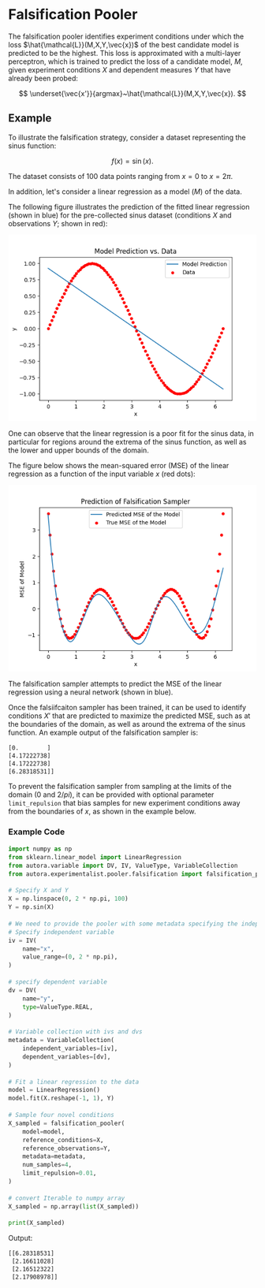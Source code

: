 # Falsification Pooler

The falsification pooler identifies experiment conditions under 
which the loss $\hat{\mathcal{L}}(M,X,Y,\vec{x})$ of the best 
candidate model is predicted to be the highest. This loss is 
approximated with a multi-layer perceptron, which is trained to 
predict the loss of a candidate model, $M$, given experiment 
conditions $X$  and dependent measures $Y$ that have already been probed:

$$
\underset{\vec{x'}}{argmax}~\hat{\mathcal{L}}(M,X,Y,\vec{x}).
$$


## Example

To illustrate the falsification strategy, consider a dataset representing the sinus function:

$$
f(x) = \sin(x).
$$

The dataset consists of 100 data points ranging from $x=0$ to $x=2\pi$.

In addition, let's consider a linear regression as a model ($M$) of the data. 

The following figure illustrates the prediction of the fitted linear regression
(shown in blue) for the pre-collected sinus dataset (conditions $X$ and observations $Y$; shown in red):

![Linear Regression vs. Sinus Data](pooler-model-vs-data.png)

One can observe that the linear regression is a poor fit for the sinus data, in particular for regions around the 
extrema of the sinus function, as well as the lower and upper bounds of the domain.

The figure below shows the mean-squared error (MSE) of the linear regression 
as a function of the input variable $x$ (red dots):

![MSE of Linear Regression](pooler-mse.png)

The falsification sampler attempts to predict the MSE of the linear regression using a neural network (shown in blue).

Once the falsiifcaiton sampler has been trained, it can be used to identify conditions $X'$ 
that are predicted to maximize the predicted MSE, such as at the boundaries of the domain, 
as well as around the extrema of the sinus function. An example output of the falsification sampler is:

````
[0.        ]
[4.17222738]
[4.17222738]
[6.28318531]]
````

To prevent the falsification sampler from sampling at the limits of the domain ($0$ and $2/pi$),
it can be provided with optional parameter ``limit_repulsion`` that bias samples for new
experiment conditions away from the boundaries of $x$, as shown in the example below.

### Example Code
```python
import numpy as np
from sklearn.linear_model import LinearRegression
from autora.variable import DV, IV, ValueType, VariableCollection
from autora.experimentalist.pooler.falsification import falsification_pooler

# Specify X and Y
X = np.linspace(0, 2 * np.pi, 100)
Y = np.sin(X)

# We need to provide the pooler with some metadata specifying the independent and dependent variables
# Specify independent variable
iv = IV(
    name="x",
    value_range=(0, 2 * np.pi),
)

# specify dependent variable
dv = DV(
    name="y",
    type=ValueType.REAL,
)

# Variable collection with ivs and dvs
metadata = VariableCollection(
    independent_variables=[iv],
    dependent_variables=[dv],
)

# Fit a linear regression to the data
model = LinearRegression()
model.fit(X.reshape(-1, 1), Y)

# Sample four novel conditions
X_sampled = falsification_pooler(
    model=model,
    reference_conditions=X,
    reference_observations=Y,
    metadata=metadata,
    num_samples=4,
    limit_repulsion=0.01,
)

# convert Iterable to numpy array
X_sampled = np.array(list(X_sampled))

print(X_sampled)
```

Output:
````
[[6.28318531]
 [2.16611028]
 [2.16512322]
 [2.17908978]]
````

